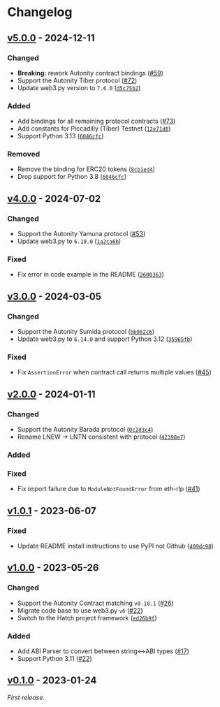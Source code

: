 # Changelog

## [v5.0.0] - 2024-12-11

### Changed

- **Breaking:** rework Autonity contract bindings ([#59](https://github.com/autonity/autonity.py/pull/59))
- Support the Autonity Tiber protocol ([#72](https://github.com/autonity/autonity.py/pull/72))
- Update web3.py version to `7.6.0` ([`d5c75b2`](https://github.com/autonity/autonity.py/commit/d5c75b2))

### Added

- Add bindings for all remaining protocol contracts ([#73](https://github.com/autonity/autonity.py/issues/73))
- Add constants for Piccadilly (Tiber) Testnet ([`12e71d8`](https://github.com/autonity/autonity.py/commit/12e71d8))
- Support Python 3.13 ([`6046cfc`](https://github.com/autonity/autonity.py/commit/6046cfc))

### Removed

- Remove the binding for ERC20 tokens ([`8cb1ed4`](https://github.com/autonity/autonity.py/commit/8cb1ed4bdb1665dd9efb7b39ba3f504f9ebc04a1))
- Drop support for Python 3.8 ([`6046cfc`](https://github.com/autonity/autonity.py/commit/6046cfc))

## [v4.0.0] - 2024-07-02

### Changed

- Support the Autonity Yamuna protocol ([#53](https://github.com/autonity/autonity.py/issues/53))
- Update web3.py to `6.19.0` ([`1a2ca6b`](https://github.com/autonity/autonity.py/commit/1a2ca6b))

### Fixed

- Fix error in code example in the README ([`2600363`](https://github.com/autonity/autonity.py/commit/2600363))

## [v3.0.0] - 2024-03-05

### Changed

- Support the Autonity Sumida protocol ([`bb982c6`](https://github.com/autonity/autonity.py/commit/bb982c6))
- Update web3.py to `6.14.0` and support Python 3.12 ([`35965fb`](https://github.com/autonity/autonity.py/commit/35965fb))

### Fixed

- Fix `AssertionError` when contract call returns multiple values ([#45](https://github.com/autonity/autonity.py/pull/45))

## [v2.0.0] - 2024-01-11

### Changed

- Support the Autonity Barada protocol ([`0c2d3c4`](https://github.com/autonity/autonity.py/commit/0c2d3c4))
- Rename LNEW -> LNTN consistent with protocol ([`42398e7`](https://github.com/autonity/autonity.py/commit/42398e7))

### Added

### Fixed

- Fix import failure due to `ModuleNotFoundError` from eth-rlp ([#41](https://github.com/autonity/autonity.py/issues/41))

## [v1.0.1] - 2023-06-07

### Fixed

- Update README install instructions to use PyPI not Github ([`409dc98`](https://github.com/autonity/autonity.py/commit/409dc98))

## [v1.0.0] - 2023-05-26

### Changed

- Support the Autonity Contract matching `v0.10.1` ([#26](https://github.com/autonity/autonity.py/issues/26))
- Migrate code base to use web3.py `v6` ([#22](https://github.com/autonity/autonity.py/issues/22))
- Switch to the Hatch project framework ([`ed26b9f`](https://github.com/autonity/autonity.py/commit/ed26b9f))

### Added

- Add ABI Parser to convert between string<->ABI types ([#17](https://github.com/autonity/autonity.py/pull/17))
- Support Python 3.11 ([#22](https://github.com/autonity/autonity.py/issues/22))

## [v0.1.0] - 2023-01-24

_First release._

[v5.0.0]: https://github.com/autonity/autonity.py/releases/tag/v5.0.0
[v4.0.0]: https://github.com/autonity/autonity.py/releases/tag/v4.0.0
[v3.0.0]: https://github.com/autonity/autonity.py/releases/tag/v3.0.0
[v2.0.0]: https://github.com/autonity/autonity.py/releases/tag/v2.0.0
[v1.0.1]: https://github.com/autonity/autonity.py/releases/tag/v1.0.1
[v1.0.0]: https://github.com/autonity/autonity.py/releases/tag/v1.0.0
[v0.1.0]: https://github.com/autonity/autonity.py/releases/tag/v0.1.0
